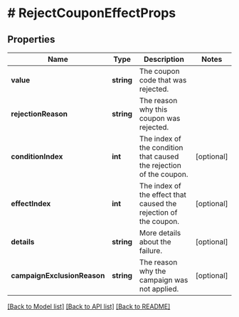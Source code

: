 # # RejectCouponEffectProps

## Properties

Name | Type | Description | Notes
------------ | ------------- | ------------- | -------------
**value** | **string** | The coupon code that was rejected. | 
**rejectionReason** | **string** | The reason why this coupon was rejected. | 
**conditionIndex** | **int** | The index of the condition that caused the rejection of the coupon. | [optional] 
**effectIndex** | **int** | The index of the effect that caused the rejection of the coupon. | [optional] 
**details** | **string** | More details about the failure. | [optional] 
**campaignExclusionReason** | **string** | The reason why the campaign was not applied. | [optional] 

[[Back to Model list]](../../README.md#documentation-for-models) [[Back to API list]](../../README.md#documentation-for-api-endpoints) [[Back to README]](../../README.md)


